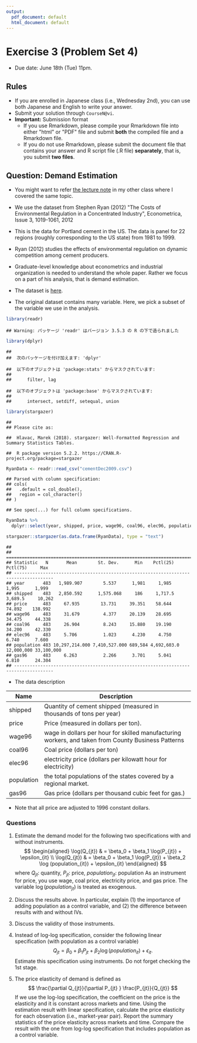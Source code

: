 ```yaml
---
output:
  pdf_document: default
  html_document: default
---
```


# Exercise 3 (Problem Set 4)

* Due date: June 18th (Tue) 11pm.

## Rules

- If you are enrolled in Japanese class (i.e., Wednesday 2nd), you can use both Japanese and English to write your answer. 
- Submit your solution through `CourseN@vi`.
- **Important:** Submission format
  - If you use Rmarkdown, please compile your Rmarkdown file into either "html" or "PDF" file and submit **both** the compiled file and a Rmarkdown file. 
  - If you do not use Rmarkdown, please submit the document file that contains your answer and R script file (.R file) **separately**, that is, you submit **two files**.


## Question: Demand Estimation

- You might want to refer [the lecture note](IV_Examples_190524.pdf) in my other class where I covered the same topic. 
- We use the dataset from Stephen Ryan (2012) "The Costs of Environmental Regulation in a Concentrated Industry", Econometrica, Issue 3, 1019-1061, 2012
- This is the data for Portland cement in the US. The data is panel for 22 regions (roughly corresponding to the US state) from 1981 to 1999.
- Ryan (2012) studies the effects of environmental regulation on dynamic competition among cement producers.
- Graduate-level knowledge about econometrics and industrial organization is needed to understand the whole paper. Rather we focus on a part of his analysis, that is demand estimation.

- The dataset is [here](cementDec2009.csv).
- The original dataset contains many variable. Here, we pick a subset of the variable we use in the analysis. 


```r
library(readr)
```

```
## Warning: パッケージ 'readr' はバージョン 3.5.3 の R の下で造られました
```

```r
library(dplyr)
```

```
## 
##  次のパッケージを付け加えます: 'dplyr'
```

```
##  以下のオブジェクトは 'package:stats' からマスクされています: 
## 
##      filter, lag
```

```
##  以下のオブジェクトは 'package:base' からマスクされています: 
## 
##      intersect, setdiff, setequal, union
```

```r
library(stargazer)
```

```
## 
## Please cite as:
```

```
##  Hlavac, Marek (2018). stargazer: Well-Formatted Regression and Summary Statistics Tables.
```

```
##  R package version 5.2.2. https://CRAN.R-project.org/package=stargazer
```

```r
RyanData <- readr::read_csv("cementDec2009.csv")
```

```
## Parsed with column specification:
## cols(
##   .default = col_double(),
##   region = col_character()
## )
```

```
## See spec(...) for full column specifications.
```

```r
RyanData %>% 
  dplyr::select(year, shipped, price, wage96, coal96, elec96, population, gas96) -> RyanData

stargazer::stargazer(as.data.frame(RyanData), type = "text")
```

```
## 
## =====================================================================================
## Statistic   N       Mean        St. Dev.      Min    Pctl(25)    Pctl(75)     Max    
## -------------------------------------------------------------------------------------
## year       483   1,989.907        5.537      1,981     1,985      1,995      1,999   
## shipped    483   2,850.592      1,575.068     186     1,717.5    3,689.5     10,262  
## price      483     67.935        13.731     39.351    58.644      74.892    138.992  
## wage96     483     31.679         4.377     20.139    28.695      34.475     44.338  
## coal96     483     26.904         8.243     15.880    19.190      34.200     42.330  
## elec96     483     5.706          1.023      4.230     4.750      6.740      7.600   
## population 483 10,297,214.000 7,410,527.000 689,584 4,692,603.0 12,000,000 33,100,000
## gas96      483     6.263          2.266      3.701     5.041      6.810      24.304  
## -------------------------------------------------------------------------------------
```
- The data description

| Name | Description|
|---|-------------------------------------------------------------------|
| shipped | Quantity of cement shipped (measured in thousands of tons per year) |
| price | Price (measured in dollars per ton).   |
| wage96 | wage in dollars per hour for skilled manufacturing workers, and taken from County Business Patterns|
| coal96 | Coal price (dollars per ton)  |
| elec96 | electricity price (dollars per kilowatt hour for electricity) |
| population |  the total populations of the states covered by a regional market. |
| gas96 | Gas price (dollars per thousand cubic feet for gas.) | 

- Note that all price are adjusted to 1996 constant dollars.

### Questions

1. Estimate the demand model for the following two specifications with and without instruments.
$$
\begin{aligned}
\log(Q_{jt}) & = \beta_0 + \beta_1 \log(P_{jt}) + \epsilon_{it} \\ 
\log(Q_{jt}) & = \beta_0 + \beta_1 \log(P_{jt}) + \beta_2 \log (population_{it}) + \epsilon_{it} 
\end{aligned}
$$
where $Q_{jt}$: quantity, $P_{jt}$: price, $population_{jt}$: population
As an instrument for price, you use wage, coal price, electricity price, and gas price. The variable $\log(population_{jt})$ is treated as exogenous.

2. Discuss the results above. In particular, explain (1) the importance of adding population as a control variable, and (2) the difference between results with and without IVs. 

2. Discuss the validity of those instruments. 

3. Instead of log-log specification, consider the following linear specification (with population as a control variable)
$$
Q_{jt}  = \beta_0 + \beta_1 P_{jt} + \beta_2 \log(population_{it}) + \epsilon_{it}. 
$$
Estimate this specification using instruments. Do not forget checking the 1st stage. 

4. The price elasticity of demand is defined as 
$$
\frac{\partial Q_{jt}}{\partial P_{jt} } \frac{P_{jt}}{Q_{jt}} 
$$
If we use the log-log specification, the coefficient on the price is the elasticity and it is constant across markets and time. Using the estimation result with linear specification, calculate the price elasticity for each observation (i.e., market-year pair). Report the summary statistics of the price elasticity across markets and time. Compare the result with the one from log-log specification that includes population as a control variable.
